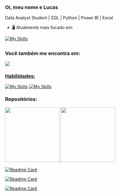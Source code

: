 
### Oi, meu nome e Lucas

Data Analyst Student | SQL | Python | Power BI | Excel
- 🖥 Atualmente mais focado em:

[![My Skills](https://skillicons.dev/icons?i=python,postgres,docker,flask)](https://skillicons.dev)

##

### Você também me encontra em:
<a href='https://www.linkedin.com/in/lucasalves-ast'>
<img src='https://img.shields.io/badge/linkedin-%230077B5.svg?style=for-the-badge&logo=linkedin&logoColor=white')
 </a>


### Habilidades:
[![My Skills](https://skillicons.dev/icons?i=docker,fastapi,flask,github,md)](https://skillicons.dev)
[![My Skills](https://skillicons.dev/icons?i=mongodb,mysql,postgres,py,vscode)](https://skillicons.dev)


### Repositórios:
<div>
  <a href="https://github.com/Prog-LucasAlves">
  <img height="180em" src="https://github-readme-stats.vercel.app/api?username=Prog-LucasAlves&show_icons=true&theme=vue" />
  <img height="180em" src="https://github-readme-stats.vercel.app/api/top-langs/?username=Prog-LucasAlves&layout=compact&langs_count=16&theme=vue" />
</div>


[![Readme Card](https://github-readme-stats.vercel.app/api/pin/?username=Prog-LucasAlves&repo=dados_financeiros_b3&theme=vue
)](https://github.com/Prog-LucasAlves/dados_financeiros_b3)
 
[![Readme Card](https://github-readme-stats.vercel.app/api/pin/?username=Prog-LucasAlves&repo=AED_Consumidor_Gov_Br&theme=vue
)](https://github.com/Prog-LucasAlves/AED_Consumidor_Gov_Br) 
 
[![Readme Card](https://github-readme-stats.vercel.app/api/pin/?username=Prog-LucasAlves&repo=ENG-AirFlow&theme=vue
)](https://github.com/Prog-LucasAlves/ENG-AirFlow)

